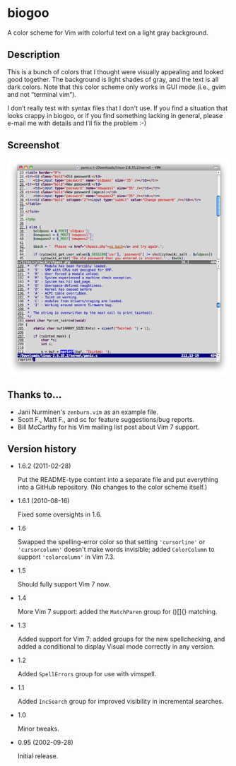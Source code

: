 # biogoo

A color scheme for Vim with colorful text on a light gray background.

## Description

This is a bunch of colors that I thought were visually appealing and looked good together.  The background is light shades of gray, and the text is all dark colors.  Note that this color scheme only works in GUI mode (i.e., gvim and not “terminal vim”).

I don’t really test with syntax files that I don't use.  If you find a situation that looks crappy in biogoo, or if you find something lacking in general, please e-mail me with details and I’ll fix the problem :-)

## Screenshot

![biogoo screenshot](https://github.com/bdesham/biogoo/raw/master/screenshot.png)

## Thanks to…

* Jani Nurminen's `zenburn.vim` as an example file.
* Scott F., Matt F., and sc for feature suggestions/bug reports.
* Bill McCarthy for his Vim mailing list post about Vim 7 support.

## Version history

* 1.6.2 (2011-02-28)

    Put the README-type content into a separate file and put everything into a GitHub repository.  (No changes to the color scheme itself.)
 
* 1.6.1 (2010-08-16)

    Fixed some oversights in 1.6.

* 1.6

    Swapped the spelling-error color so that setting `'cursorline'` or `'cursorcolumn'` doesn't make words invisible; added `ColorColumn` to support `'colorcolumn'` in Vim 7.3.

* 1.5

    Should fully support Vim 7 now.

* 1.4

    More Vim 7 support: added the `MatchParen` group for ()[]{} matching.

* 1.3

    Added support for Vim 7: added groups for the new spellchecking, and added a conditional to display Visual mode correctly in any version.

* 1.2

    Added `SpellErrors` group for use with vimspell.

* 1.1

    Added `IncSearch` group for improved visibility in incremental searches.

* 1.0

    Minor tweaks.

* 0.95 (2002-09-28)

    Initial release.
